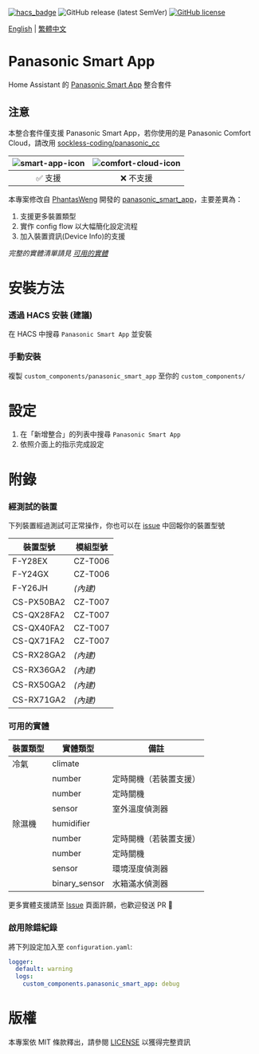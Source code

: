 [![hacs_badge](https://img.shields.io/badge/HACS-Default-orange.svg?style=for-the-badge)](https://github.com/custom-components/hacs)
![GitHub release (latest SemVer)](https://img.shields.io/github/v/release/osk2/panasonic_smart_app?style=for-the-badge)
[![GitHub license](https://img.shields.io/github/license/osk2/panasonic_smart_app?style=for-the-badge)](https://github.com/osk2/panasonic_smart_app/blob/master/LICENSE)

[English](README.md) | [繁體中文](README-zh.md)

# Panasonic Smart App

Home Assistant 的 [Panasonic Smart App](https://play.google.com/store/apps/details?id=com.panasonic.smart&hl=zh_TW&gl=US) 整合套件

## 注意

本整合套件僅支援 Panasonic Smart App，若你使用的是 Panasonic Comfort Cloud，請改用 [sockless-coding/panasonic_cc](https://github.com/sockless-coding/panasonic_cc)

| ![smart-app-icon](https://raw.githubusercontent.com/osk2/panasonic_smart_app/master/assets/smart-app-icon.png) | ![comfort-cloud-icon](https://raw.githubusercontent.com/osk2/panasonic_smart_app/master/assets/comfort-cloud-icon.png) |
| :------------------------------------------------------------------------------------------------------------: | :--------------------------------------------------------------------------------------------------------------------: |
|                                                    ✅ 支援                                                     |                                                       ❌ 不支援                                                        |

本專案修改自 [PhantasWeng](https://github.com/PhantasWeng/) 開發的 [panasonic_smart_app](https://github.com/PhantasWeng/panasonic_smart_app)，主要差異為：

1. 支援更多裝置類型
2. 實作 config flow 以大幅簡化設定流程
3. 加入裝置資訊(Device Info)的支援

_完整的實體清單請見 [可用的實體](#可用的實體)_

# 安裝方法

### 透過 HACS 安裝 (建議)

在 HACS 中搜尋 `Panasonic Smart App` 並安裝

### 手動安裝

複製 `custom_components/panasonic_smart_app` 至你的 `custom_components/`

# 設定

1. 在「新增整合」的列表中搜尋 `Panasonic Smart App`
2. 依照介面上的指示完成設定

# 附錄

### 經測試的裝置

下列裝置經過測試可正常操作，你也可以在 [issue](https://github.com/osk2/panasonic_smart_app/issues) 中回報你的裝置型號

| 裝置型號   | 模組型號 |
| ---------- | -------- |
| F-Y28EX    | CZ-T006  |
| F-Y24GX    | CZ-T006  |
| F-Y26JH    | _(內建)_ |
| CS-PX50BA2 | CZ-T007  |
| CS-QX28FA2 | CZ-T007  |
| CS-QX40FA2 | CZ-T007  |
| CS-QX71FA2 | CZ-T007  |
| CS-RX28GA2 | _(內建)_ |
| CS-RX36GA2 | _(內建)_ |
| CS-RX50GA2 | _(內建)_ |
| CS-RX71GA2 | _(內建)_ |

### 可用的實體

| 裝置類型 | 實體類型      | 備註                   |
| -------- | ------------- | ---------------------- |
| 冷氣     | climate       |                        |
|          | number        | 定時開機（若裝置支援） |
|          | number        | 定時關機               |
|          | sensor        | 室外溫度偵測器         |
| 除濕機   | humidifier    |                        |
|          | number        | 定時開機（若裝置支援） |
|          | number        | 定時關機               |
|          | sensor        | 環境溼度偵測器         |
|          | binary_sensor | 水箱滿水偵測器         |

更多實體支援請至 [Issue](https://github.com/osk2/panasonic_smart_app/issues) 頁面許願，也歡迎發送 PR 💪

### 啟用除錯紀錄

將下列設定加入至 `configuration.yaml`:

```yaml
logger:
  default: warning
  logs:
    custom_components.panasonic_smart_app: debug
```

# 版權

本專案依 MIT 條款釋出，請參閱 [LICENSE](LICENSE) 以獲得完整資訊
